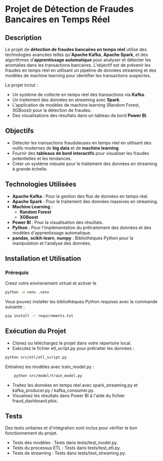 # Projet de Détection de Fraudes Bancaires en Temps Réel

## Description
Le projet de **détection de fraudes bancaires en temps réel** utilise des technologies avancées telles qu'**Apache Kafka**, **Apache Spark**, et des algorithmes d'**apprentissage automatique** pour analyser et détecter les anomalies dans les transactions bancaires. L'objectif est de prévenir les fraudes en temps réel en utilisant un pipeline de données streaming et des modèles de machine learning pour identifier les transactions suspectes.

Le projet inclut :
- Un système de collecte en temps réel des transactions via **Kafka**.
- Un traitement des données en streaming avec **Spark**.
- L'application de modèles de machine learning (Random Forest, XGBoost) pour la détection de fraudes.
- Des visualisations des résultats dans un tableau de bord **Power BI**.

## Objectifs
- Détecter les transactions frauduleuses en temps réel en utilisant des outils modernes de **big data** et de **machine learning**.
- Fournir des **tableaux de bord interactifs** pour visualiser les fraudes potentielles et les tendances.
- Créer un système robuste pour le traitement des données en streaming à grande échelle.

## Technologies Utilisées
- **Apache Kafka** : Pour la gestion des flux de données en temps réel.
- **Apache Spark** : Pour le traitement des données massives en streaming.
- **Machine Learning** :
  - **Random Forest**
  - **XGBoost**
- **Power BI** : Pour la visualisation des résultats.
- **Python** : Pour l'implémentation du prétraitement des données et des modèles d'apprentissage automatique.
- **pandas**, **scikit-learn**, **numpy** : Bibliothèques Python pour la manipulation et l'analyse des données.

## Installation et Utilisation

### Prérequis
Creez votre envirenement virtuel et activer le
```bash
python -m venv .venv
```



Vous pouvez installer les bibliothèques Python requises avec la commande suivante :
```bash
pip install -r requirements.txt
```
## Exécution du Projet

- Clonez ou téléchargez le projet dans votre répertoire local.
- Exécutez le fichier etl_script.py pour prétraiter les données :
```bash
python src/etl/etl_script.py
```
Entraînez les modèles avec train_model.py :
```bash
    python src/model/train_model.py
```
- Traitez les données en temps réel avec spark_streaming.py et kafka_producer.py / kafka_consumer.py.
- Visualisez les résultats dans Power BI à l'aide du fichier fraud_dashboard.pbix.

## Tests

Des tests unitaires et d'intégration sont inclus pour vérifier le bon fonctionnement du projet.

- Tests des modèles : Tests dans tests/test_model.py.
- Tests du processus ETL : Tests dans tests/test_etl.py.
- Tests de streaming : Tests dans tests/test_streaming.py.
